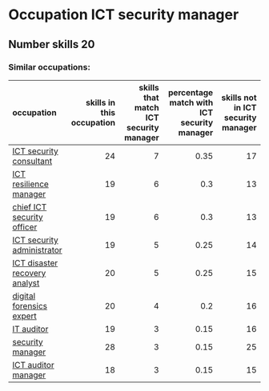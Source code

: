 # Occupation ICT security manager
## Number skills 20
### Similar occupations:
| occupation                                                        |   skills in this occupation |   skills that match ICT security manager |   percentage match with ICT security manager |   skills not in ICT security manager |
|:------------------------------------------------------------------|----------------------------:|-----------------------------------------:|---------------------------------------------:|-------------------------------------:|
| [ICT security consultant](ICT_security_consultant.md)             |                          24 |                                        7 |                                         0.35 |                                   17 |
| [ICT resilience manager](ICT_resilience_manager.md)               |                          19 |                                        6 |                                         0.3  |                                   13 |
| [chief ICT security officer](chief_ICT_security_officer.md)       |                          19 |                                        6 |                                         0.3  |                                   13 |
| [ICT security administrator](ICT_security_administrator.md)       |                          19 |                                        5 |                                         0.25 |                                   14 |
| [ICT disaster recovery analyst](ICT_disaster_recovery_analyst.md) |                          20 |                                        5 |                                         0.25 |                                   15 |
| [digital forensics expert](digital_forensics_expert.md)           |                          20 |                                        4 |                                         0.2  |                                   16 |
| [IT auditor](IT_auditor.md)                                       |                          19 |                                        3 |                                         0.15 |                                   16 |
| [security manager](security_manager.md)                           |                          28 |                                        3 |                                         0.15 |                                   25 |
| [ICT auditor manager](ICT_auditor_manager.md)                     |                          18 |                                        3 |                                         0.15 |                                   15 |
